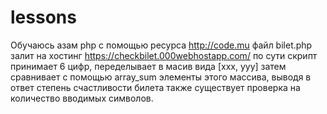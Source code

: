 # lessons
Обучаюсь азам php с помощью ресурса http://code.mu
файл bilet.php залит на хостинг https://checkbilet.000webhostapp.com/
по сути скрипт принимает 6 цифр, переделывает в масив вида [xxx, yyy]
затем сравнивает с помощью array_sum элементы этого массива, выводя в ответ степень счастливости билета
также существует проверка на количество вводимых символов.
